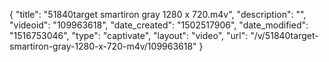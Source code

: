 {
    "title": "51840target smartiron gray 1280 x 720.m4v",
    "description": "",
    "videoid": "109963618",
    "date_created": "1502517906",
    "date_modified": "1516753046",
    "type": "captivate",
    "layout": "video",
    "url": "\/v\/51840target-smartiron-gray-1280-x-720-m4v\/109963618"
}